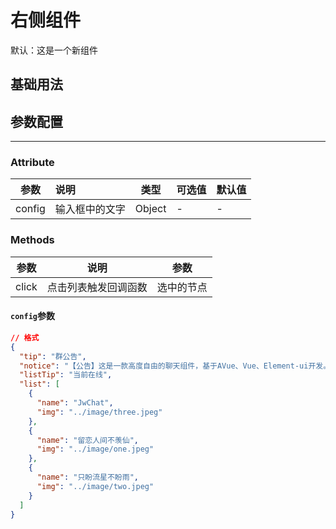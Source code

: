 <!-- 加载 demo 组件 start -->
<script setup>
import demo from './demo.vue'
</script>
<!-- 加载 demo 组件 end -->

<!-- 正文开始 -->

# 右侧组件

默认：这是一个新组件

## 基础用法

<Preview comp-name="RightList" demo-name="demo">
  <demo />
</Preview>

## 参数配置

---

### Attribute

| 参数   | 说明           | 类型   | 可选值 | 默认值 |
| ------ | :------------- | ------ | ------ | ------ |
| config | 输入框中的文字 | Object | -      | -      |

### Methods

| 参数  | 说明                 | 参数       |
| ----- | -------------------- | ---------- |
| click | 点击列表触发回调函数 | 选中的节点 |

#### `config`参数

```json
// 格式
{
  "tip": "群公告",
  "notice": "【公告】这是一款高度自由的聊天组件，基于AVue、Vue、Element-ui开发。点个赞再走吧 ",
  "listTip": "当前在线",
  "list": [
    {
      "name": "JwChat",
      "img": "../image/three.jpeg"
    },
    {
      "name": "留恋人间不羡仙",
      "img": "../image/one.jpeg"
    },
    {
      "name": "只盼流星不盼雨",
      "img": "../image/two.jpeg"
    }
  ]
}
```

